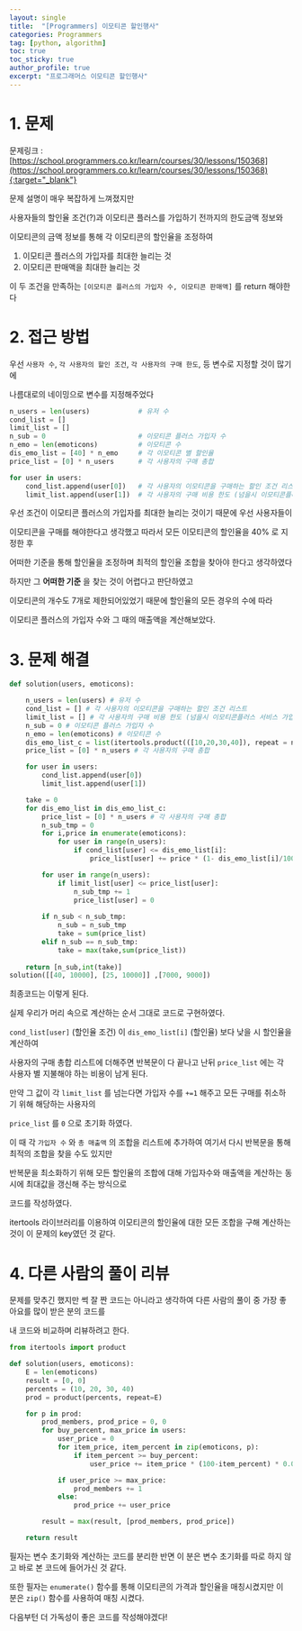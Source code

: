 ```yaml
---
layout: single
title:  "[Programmers] 이모티콘 할인행사"
categories: Programmers
tag: [python, algorithm]
toc: true
toc_sticky: true
author_profile: true
excerpt: "프로그래머스 이모티콘 할인행사"
---
```


# 1. 문제
문제링크 : [https://school.programmers.co.kr/learn/courses/30/lessons/150368](https://school.programmers.co.kr/learn/courses/30/lessons/150368){:target="_blank"}

문제 설명이 매우 복잡하게 느껴졌지만 

사용자들의 할인율 조건(?)과 이모티콘 플러스를 가입하기 전까지의 한도금액 정보와

이모티콘의 금액 정보를 통해 각 이모티콘의 할인율을 조정하여

1. 이모티콘 플러스의 가입자를 최대한 늘리는 것
1. 이모티콘 판매액을 최대한 늘리는 것

이 두 조건을 만족하는 `[이모티콘 플러스의 가입자 수, 이모티콘 판매액]` 를 return 해야한다

# 2. 접근 방법

우선 `사용자 수`, `각 사용자의 할인 조건`, `각 사용자의 구매 한도`, 등 변수로 지정할 것이 많기에 

나름대로의 네이밍으로 변수를 지정해주었다
```python
n_users = len(users)            # 유저 수
cond_list = []                  
limit_list = []                 
n_sub = 0                       # 이모티콘 플러스 가입자 수 
n_emo = len(emoticons)          # 이모티콘 수 
dis_emo_list = [40] * n_emo     # 각 이모티콘 별 할인율
price_list = [0] * n_users      # 각 사용자의 구매 총합

for user in users:
    cond_list.append(user[0])   # 각 사용자의 이모티콘을 구매하는 할인 조건 리스트
    limit_list.append(user[1])  # 각 사용자의 구매 비용 한도 (넘을시 이모티콘플러스 서비스 가입)
```

우선 조건이 이모티콘 플러스의 가입자를 최대한 늘리는 것이기 때문에 우선 사용자들이 

이모티콘을 구매를 해야한다고 생각했고 따라서 모든 이모티콘의 할인율을 40% 로 지정한 후 

어떠한 기준을 통해 할인율을 조정하며 최적의 할인율 조합을 찾아야 한다고 생각하였다

하지만 그 **어떠한 기준** 을 찾는 것이 어렵다고 판단하였고

이모티콘의 개수도 7개로 제한되어있었기 때문에 할인율의 모든 경우의 수에 따라 

이모티콘 플러스의 가입자 수와 그 때의 매출액을 계산해보았다.

# 3. 문제 해결

```python
def solution(users, emoticons):

    n_users = len(users) # 유저 수
    cond_list = [] # 각 사용자의 이모티콘을 구매하는 할인 조건 리스트
    limit_list = [] # 각 사용자의 구매 비용 한도 (넘을시 이모티콘플러스 서비스 가입)
    n_sub = 0 # 이모티콘 플러스 가입자 수 
    n_emo = len(emoticons) # 이모티콘 수 
    dis_emo_list_c = list(itertools.product(([10,20,30,40]), repeat = n_emo)) # 각 이모티콘 별 할인율
    price_list = [0] * n_users # 각 사용자의 구매 총합

    for user in users:
        cond_list.append(user[0])
        limit_list.append(user[1])

    take = 0
    for dis_emo_list in dis_emo_list_c:
        price_list = [0] * n_users # 각 사용자의 구매 총합
        n_sub_tmp = 0
        for i,price in enumerate(emoticons):
            for user in range(n_users):
                if cond_list[user] <= dis_emo_list[i]:
                    price_list[user] += price * (1- dis_emo_list[i]/100)

        for user in range(n_users):
            if limit_list[user] <= price_list[user]:
                n_sub_tmp += 1
                price_list[user] = 0
    
        if n_sub < n_sub_tmp:
            n_sub = n_sub_tmp
            take = sum(price_list)
        elif n_sub == n_sub_tmp:
            take = max(take,sum(price_list))
        
    return [n_sub,int(take)]
solution([[40, 10000], [25, 10000]]	,[7000, 9000])
```
최종코드는 이렇게 된다.

실제 우리가 머리 속으로 계산하는 순서 그대로 코드로 구현하였다. 

`cond_list[user]` (할인율 조건) 이 `dis_emo_list[i]` (할인율) 보다 낮을 시 할인율을 계산하여 

사용자의 구매 총합 리스트에 더해주면 반복문이 다 끝나고 난뒤 `price_list` 에는 각 사용자 별 지불해야 하는 비용이 남게 된다.

만약 그 값이 각 `limit_list` 를 넘는다면 가입자 수를 `+=1` 해주고 모든 구매를 취소하기 위해 해당하는 사용자의 

`price_list` 를 `0` 으로 초기화 하였다. 

이 때 각 `가입자 수` 와 `총 매출액` 의 조합을 리스트에 추가하여 여기서 다시 반복문을 통해 최적의 조합을 찾을 수도 있지만

반복문을 최소화하기 위해 모든 할인율의 조합에 대해 가입자수와 매출액을 계산하는 동시에 최대값을 갱신해 주는 방식으로 

코드를 작성하였다. 

itertools 라이브러리를 이용하여 이모티콘의 할인율에 대한 모든 조합을 구해 계산하는 것이 이 문제의 key였던 것 같다. 



# 4. 다른 사람의 풀이 리뷰

문제를 맞추긴 했지만 썩 잘 짠 코드는 아니라고 생각하여 다른 사람의 풀이 중 가장 좋아요를 많이 받은 분의 코드를 

내 코드와 비교하며 리뷰하려고 한다.

```python
from itertools import product

def solution(users, emoticons):
    E = len(emoticons)
    result = [0, 0]
    percents = (10, 20, 30, 40)
    prod = product(percents, repeat=E)

    for p in prod:
        prod_members, prod_price = 0, 0
        for buy_percent, max_price in users: 
            user_price = 0
            for item_price, item_percent in zip(emoticons, p):
                if item_percent >= buy_percent:
                    user_price += item_price * (100-item_percent) * 0.01

            if user_price >= max_price:
                prod_members += 1
            else:
                prod_price += user_price

        result = max(result, [prod_members, prod_price])

    return result
```

필자는 변수 초기화와 계산하는 코드를 분리한 반면 이 분은 변수 초기화를 따로 하지 않고 바로 본 코드에 들어가신 것 같다. 

또한 필자는 `enumerate()` 함수를 통해 이모티콘의 가격과 할인율을 매칭시켰지만 이 분은 `zip()` 함수를 사용하여 매칭 시켰다. 

다음부턴 더 가독성이 좋은 코드를 작성해야겠다!





